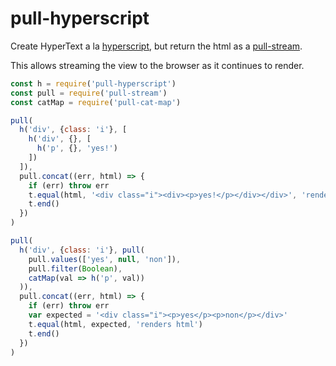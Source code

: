 # pull-hyperscript

Create HyperText a la [hyperscript](https://github.com/dominictarr/hyperscript), but return the html as a [pull-stream](https://github.com/pull-stream/pull-stream).

This allows streaming the view to the browser as it continues to render.

```js
const h = require('pull-hyperscript')
const pull = require('pull-stream')
const catMap = require('pull-cat-map')

pull(
  h('div', {class: 'i'}, [
    h('div', {}, [
      h('p', {}, 'yes!')
    ])
  ]),
  pull.concat((err, html) => {
    if (err) throw err
    t.equal(html, '<div class="i"><div><p>yes!</p></div></div>', 'renders html')
    t.end()
  })
)

pull(
  h('div', {class: 'i'}, pull(
    pull.values(['yes', null, 'non']),
    pull.filter(Boolean),
    catMap(val => h('p', val))
  )),
  pull.concat((err, html) => {
    if (err) throw err
    var expected = '<div class="i"><p>yes</p><p>non</p></div>'
    t.equal(html, expected, 'renders html')
    t.end()
  })
)
```
